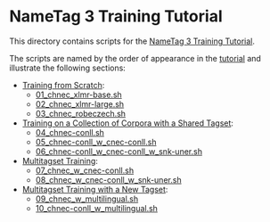 # NameTag 3 Training Tutorial

This directory contains scripts for the [NameTag 3 Training
Tutorial](https://ufal.mff.cuni.cz/nametag/3/tutorial).

The scripts are named by the order of appearance in the
[tutorial](https://ufal.mff.cuni.cz/nametag/3/tutorial) and illustrate
the following sections:

- [Training from
  Scratch](https://ufal.mff.cuni.cz/nametag/3/tutorial#training_from_scratch):
  - [01_chnec_xlmr-base.sh](https://github.com/ufal/nametag3/blob/main/tutorial/01_chnec_xlmr-base.sh)
  - [02_chnec_xlmr-large.sh](https://github.com/ufal/nametag3/blob/main/tutorial/02_chnec_xlmr-large.sh)
  - [03_chnec_robeczech.sh](https://github.com/ufal/nametag3/blob/main/tutorial/03_chnec_robeczech.sh)
- [Training on a Collection of Corpora with a Shared
  Tagset](https://ufal.mff.cuni.cz/nametag/3/tutorial#training_shared_dataset):
  - [04_chnec-conll.sh](https://github.com/ufal/nametag3/blob/main/tutorial/04_chnec-conll.sh)
  - [05_chnec-conll_w_cnec-conll.sh](https://github.com/ufal/nametag3/blob/main/tutorial/05_chnec-conll_w_cnec-conll.sh)
  - [06_chnec-conll_w_cnec-conll_w_snk-uner.sh](https://github.com/ufal/nametag3/blob/main/tutorial/06_chnec-conll_w_cnec-conll_w_snk-uner.sh)
- [Multitagset
  Training](https://ufal.mff.cuni.cz/nametag/3/tutorial#multitagset_training):
  - [07_chnec_w_cnec-conll.sh](https://github.com/ufal/nametag3/blob/main/tutorial/07_chnec_w_cnec-conll.sh)
  - [08_chnec_w_cnec-conll_w_snk-uner.sh](https://github.com/ufal/nametag3/blob/main/tutorial/08_chnec_w_cnec-conll_w_snk-uner.sh)
- [Multitagset Training with a New
  Tagset](https://ufal.mff.cuni.cz/nametag/3/tutorial#multitagset_training_new_tagset):
  - [09_chnec_w_multilingual.sh](https://github.com/ufal/nametag3/blob/main/tutorial/09_chnec_w_multilingual.sh)
  - [10_chnec-conll_w_multilingual.sh](https://github.com/ufal/nametag3/blob/main/tutorial/10_chnec-conll_w_multilingual.sh)
